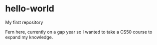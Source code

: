 # hello-world
My first repository

Fern here, currently on a gap year so I wanted to take a CS50 course to expand my knowledge.
